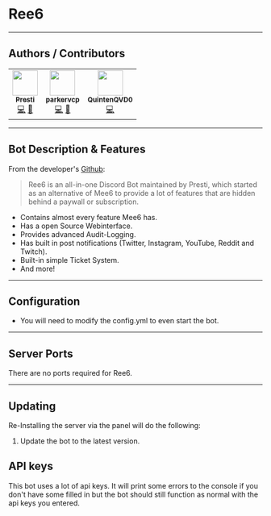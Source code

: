 # Ree6

___

## Authors / Contributors

<!-- prettier-ignore-start -->
<!-- markdownlint-disable -->
<table>
    <tr>
        <td align="center">
            <a href="https://github.com/dxssucuk">
                <img src="https://avatars.githubusercontent.com/u/53257574" width="50px;" alt=""/><br /><sub><b>Presti</b></sub>
            </a>
            <br />
            <a href="https://github.com/Ree6-Applications/Ree6/commits?author=dxssucuk" title="Codes">💻</a>
            <a href="https://github.com/Ree6-Applications/Ree6/commits?author=dxssucuk" title="Original Bot Creator">🤖</a>
        </td>
        <td align="center">
            <a href="https://github.com/parkervcp">
                <img src="https://avatars.githubusercontent.com/u/1207679" width="50px;" alt=""/><br /><sub><b>parkervcp</b></sub>
            </a>
            <br />
            <a href="https://github.com/parkervcp/eggs/commits?author=parkervcp" title="Codes">💻</a>
            <a href="https://github.com/parkervcp/eggs/commits?author=parkervcp" title="Original Egg Creator">🥚</a>
        </td>
                <td align="center">
            <a href="https://github.com/QuintenQVD0">
                <img src="https://avatars.githubusercontent.com/u/67589015" width="50px;" alt=""/><br /><sub><b>QuintenQVD0</b></sub>
            </a>
            <br />
            <a href="https://github.com/parkervcp/eggs/commits?author=QuintenQVD0" title="Codes">💻</a>
        </td>
    </tr>
</table>
<!-- markdownlint-enable -->
<!-- prettier-ignore-end -->

___

## Bot Description & Features

From the developer's [Github](https://github.com/Ree6-Applications/Ree6):
> Ree6 is an all-in-one Discord Bot maintained by Presti, which started as an alternative of Mee6 to provide a lot of features that are hidden behind a paywall or subscription.

- Contains almost every feature Mee6 has.
- Has a open Source Webinterface.
- Provides advanced Audit-Logging.
- Has built in post notifications (Twitter, Instagram, YouTube, Reddit and Twitch).
- Built-in simple Ticket System.
- And more!
___

## Configuration

- You will need to modify the config.yml to even start the bot.

___

## Server Ports

There are no ports required for Ree6.
___

## Updating

Re-Installing the server via the panel will do the following:

1. Update the bot to the latest version.


## API keys
This bot uses a lot of api keys. It will print some errors to the console if you don't have some filled in but the bot should still function as normal with the api keys you entered.